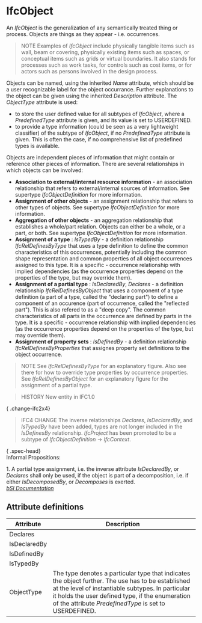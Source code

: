 IfcObject
=========
An _IfcObject_ is the generalization of any semantically treated thing or
process. Objects are things as they appear - i.e. occurrences.  
  
> NOTE  Examples of _IfcObject_ include physically tangible items such as
> wall, beam or covering, physically existing items such as spaces, or
> conceptual items such as grids or virtual boundaries. It also stands for
> processes such as work tasks, for controls such as cost items, or for actors
> such as persons involved in the design process.  
  
Objects can be named, using the inherited _Name_ attribute, which should be a
user recognizable label for the object occurrance. Further explanations to the
object can be given using the inherited _Description_ attribute. The
_ObjectType_ attribute is used:  
  
* to store the user defined value for all subtypes of _IfcObject_, where a _PredefinedType_ attribute is given, and its value is set to USERDEFINED.  
* to provide a type information (could be seen as a very lightweight classifier) of the subtype of _IfcObject_, if no _PredefinedType_ attribute is given. This is often the case, if no comprehensive list of predefined types is available.  
  
Objects are independent pieces of information that might contain or reference
other pieces of information. There are several relationships in which objects
can be involved:  
  
* **Association to external/internal resource information** - an association relationship that refers to external/internal sources of information. See supertype _IfcObjectDefinition_ for more information.  
* **Assignment of other objects** - an assignment relationship that refers to other types of objects. See supertype _IfcObjectDefinition_ for more information.  
* **Aggregation of other objects** - an aggregation relationship that establishes a whole/part relation. Objects can either be a whole, or a part, or both. See supertype _IfcObjectDefinition_ for more information.  
* **Assignment of a type** : _IsTypedBy_ - a definition relationship _IfcRelDefinesByType_ that uses a type definition to define the common characteristics of this occurrences, potentially including the common shape representation and common properties of all object occurrences assigned to this type. It is a specific - occurrence relationship with implied dependencies (as the occurrence properties depend on the properties of the type, but may override them).  
* **Assignment of a partial type** : _IsDeclaredBy_, _Declares_ - a definition relationship _IfcRelDefinesByObject_ that uses a component of a type definition (a part of a type, called the "declaring part") to define a component of an occurence (part of occurrence, called the "reflected part"). This is also refered to as a "deep copy". The common characteristics of all parts in the occurrence are defined by parts in the type. It is a specific - occurrence relationship with implied dependencies (as the occurrence properties depend on the properties of the type, but may override them).   
* **Assignment of property sets** : _IsDefinedBy_ - a definition relationship _IfcRelDefinesByProperties_ that assignes property set definitions to the object occurrence.  
  
> NOTE  See _IfcRelDefinesByType_ for an explanatory figure. Also see there
> for how to override type properties by occurrence properties. See
> _IfcRelDefinesByObject_ for an explanatory figure for the assignment of a
> partial type.  
  
> HISTORY  New entity in IFC1.0  
  
{ .change-ifc2x4}  
> IFC4 CHANGE  The inverse relationships _Declares_, _IsDeclaredBy_, and
> _IsTypedBy_ have been added, types are not longer included in the
> _IsDefinesBy_ relationship. _IfcProject_ has been promoted to be a subtype
> of _IfcObjectDefinition_ -> _IfcContext_.  
  
{ .spec-head}  
Informal Propositions:  
  
1\. A partial type assignment, i.e. the inverse attribute _IsDeclaredBy_, or
_Declares_ shall only be used, if the object is part of a decomposition, i.e.
if either _IsDecomposedBy_, or _Decomposes_ is exerted.  
[ _bSI
Documentation_](https://standards.buildingsmart.org/IFC/DEV/IFC4_2/FINAL/HTML/schema/ifckernel/lexical/ifcobject.htm)


Attribute definitions
---------------------
| Attribute    | Description                                                                                                                                                                                                                                                          |
|--------------|----------------------------------------------------------------------------------------------------------------------------------------------------------------------------------------------------------------------------------------------------------------------|
| Declares     |                                                                                                                                                                                                                                                                      |
| IsDeclaredBy |                                                                                                                                                                                                                                                                      |
| IsDefinedBy  |                                                                                                                                                                                                                                                                      |
| IsTypedBy    |                                                                                                                                                                                                                                                                      |
| ObjectType   | The type denotes a particular type that indicates the object further. The use has to be established at the level of instantiable subtypes. In particular it holds the user defined type, if the enumeration of the attribute _PredefinedType_ is set to USERDEFINED. |

